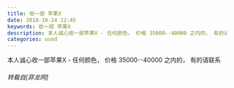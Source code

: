 ```yaml
---
title: 收一部 苹果X
date: 2018-10-24 22:45
keywords: 收一部 苹果X
description: 本人诚心收一部苹果X - 任何颜色， 价格 35000--40000 之内的， 有的请联系
categories: used
---
```

<td class="t_f" id="postmessage_2158515">

本人诚心收一部苹果X - 任何颜色， 价格 35000--40000 之内的， 有的请联系</td>
###### 转载自[菲龙网]